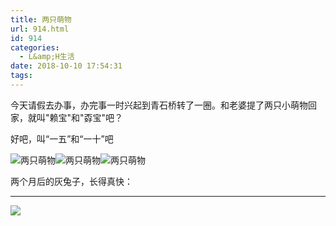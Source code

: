```yaml
---
title: 两只萌物
url: 914.html
id: 914
categories:
  - L&amp;H生活
date: 2018-10-10 17:54:31
tags:
---
```


今天请假去办事，办完事一时兴起到青石桥转了一圈。和老婆提了两只小萌物回家，就叫"赖宝"和"孬宝"吧？

好吧，叫“一五”和“一十”吧

![两只萌物](http://pic.l2h.site/l2hsiteIMG_20181010_173111.jpg "两只萌物")![两只萌物](http://pic.l2h.site/l2hsiteIMG_20181010_172910.jpg "两只萌物")![两只萌物](http://pic.l2h.site/l2hsiteIMG_20181010_172901.jpg "两只萌物")

两个月后的灰兔子，长得真快：

* * *

![](https://l2h.site/wp-content/uploads/2018/12/IMG_20181202_205944-1024x764.jpg)